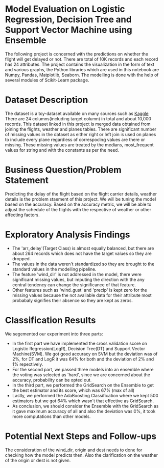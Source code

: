 # Model Evaluation on Logistic Regression, Decision Tree and Support Vector Machine using Ensemble
The following project is concerned with the predictions on whether the flight will get delayed or not. There are total of 10K records and each record has 24 attributes. The project contains the visualization in the form of text and various graphs, the Python libraries which are used in this notebook are Numpy, Pandas, Matplotlib, Seaborn.
The modelling is done with the help of several modules of Scikit-Learn package.

# Dataset Description
 The dataset is a toy-dataset available on many sources such as [Kaggle](https://www.kaggle.com/aephidayatuloh/nyc-flights-2013/version/1?select=nyc_flights.csv) There are 24 columns(including target column) in total and about 10,000 records. This dataset linked in this project is merged data obtained from joining the flights, weather and planes tables. There are significant number of missing values in the dataset as either right or left join is used on planes to include every plane regardless of correspoding values are there or missing. These missing values are treated by the medians, most_frequent values for string and with the constants as per the need. 

# Business Question/Problem Statement
Predicting the delay of the flight based on the flight carrier details, weather details is the problem staement of this project. We will be tuning the model based on the accuracy. Based on the accuracy metric, we will be able to adjust the schedule of the flights with the respective of weather or other affecting factors.


# Exploratory Analysis Findings
- The 'arr_delay'(Target Class) is almost equally balanced, but there are about 264 records which does not have the target values so they are dropped.
- The values in the data weren't standardized so they are brought to the standard values in the modelling pipeline.
- The feature 'wind_dir' is not addressed in the model, there were significant missing values, but imputing the direction with the any central tendency can change the significance of that feature.
- Other features such as 'wind_gust' and 'precip' is kept zero for the missing values because the not available data for their attribute most probabaly signifies their absence so they are kept as zeros.


# Classification Results
We segemented our experiment into three parts:
- In the first part we have implemented the cross validation score on Logistic Regression(LogR), Decision Tree(DT) and Support Vector Machine(SVM). We got good accuracy on SVM but the deviation was of 2%, for DT and LogR it was 64% for both and the deviation of 2% and 1% repectively. 
- For the second part, we passed three models into an ensemble where the voting was selected as 'hard', since we are concerned about the accuracy, probability can be opted out.
- In the third part, we performed the GridSearch on the Ensemble to get the best estimator and its score, which was 67% (max of all)
- Lastly, we performed the AdaBoosting Classification where we kept 500 estimators but we got 64% which wasn't that effective as GridSearch.
- As conclusion, we should consider the Ensemble with the GridSearch as it gave maximum accuracy of all and also the deviation was 0%, it took more computations than other models.


# Potential Next Steps and Follow-ups
The consideration of the wind_dir, origin and dest needs to done for checking how the model predicts then.
Also the clarification on the weather of the origin or dest is not given.

